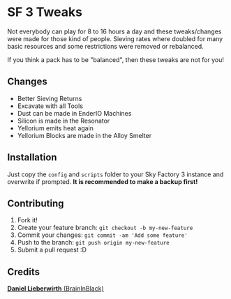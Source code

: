 # SF 3 Tweaks

Not everybody can play for 8 to 16 hours a day and these
tweaks/changes were made for those kind of people. Sieving rates where
doubled for many basic resources and some restrictions were removed or
rebalanced.

If you think a pack has to be "balanced",
then these tweaks are not for you!


## Changes

* Better Sieving Returns
* Excavate with all Tools
* Dust can be made in EnderIO Machines
* Silicon is made in the Resonator
* Yellorium emits heat again
* Yellorium Blocks are made in the Alloy Smelter


## Installation

Just copy the `config` and `scripts` folder to your Sky Factory 3
instance and overwrite if prompted.
__It is recommended to make a backup first!__


## Contributing

1. Fork it!
2. Create your feature branch: `git checkout -b my-new-feature`
3. Commit your changes: `git commit -am 'Add some feature'`
4. Push to the branch: `git push origin my-new-feature`
5. Submit a pull request :D


## Credits

[**Daniel Lieberwirth** (BrainInBlack)](https://github.com/BrainInBlack)
